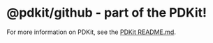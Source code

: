 # @pdkit/github - part of the PDKit!

For more information on PDKit, see the [PDKit README.md](https://github.com/justinm/pdkit/blob/main/README.md).
